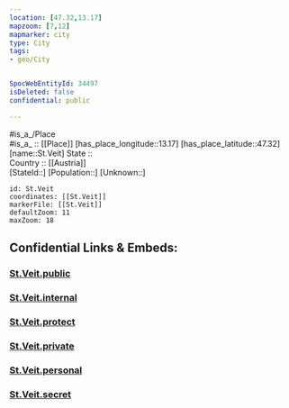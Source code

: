 ```yaml
---
location: [47.32,13.17] 
mapzoom: [7,12] 
mapmarker: city 
type: City
tags:
- geo/City


SpocWebEntityId: 34497
isDeleted: false
confidential: public

---
```

#is_a_/Place  
#is_a_ :: [[Place]] 
[has_place_longitude::13.17] 
[has_place_latitude::47.32] 
[name::St.Veit] 
State ::  
Country :: [[Austria]]  
[StateId::] 
[Population::] 
[Unknown::] 


```leaflet
id: St.Veit
coordinates: [[St.Veit]] 
markerFile: [[St.Veit]] 
defaultZoom: 11 
maxZoom: 18
```


## Confidential Links & Embeds: 

### [St.Veit.public](/_public/\Earth\Continent\Europe\Europe~Central\Austria\Austrias_States\Salzburg,State\CitySt.Veit.public.md) 

### [St.Veit.internal](/_internal/\Earth\Continent\Europe\Europe~Central\Austria\Austrias_States\Salzburg,State\CitySt.Veit.internal.md) 

### [St.Veit.protect](/_protect/\Earth\Continent\Europe\Europe~Central\Austria\Austrias_States\Salzburg,State\CitySt.Veit.protect.md) 

### [St.Veit.private](/_private/\Earth\Continent\Europe\Europe~Central\Austria\Austrias_States\Salzburg,State\CitySt.Veit.private.md) 

### [St.Veit.personal](/_personal/\Earth\Continent\Europe\Europe~Central\Austria\Austrias_States\Salzburg,State\CitySt.Veit.personal.md) 

### [St.Veit.secret](/_secret/\Earth\Continent\Europe\Europe~Central\Austria\Austrias_States\Salzburg,State\CitySt.Veit.secret.md)

